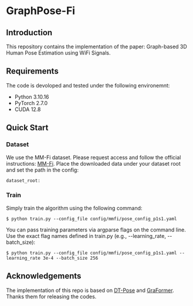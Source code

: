# GraphPose-Fi
## Introduction
This repository contains the implementation of the paper: Graph-based 3D Human Pose Estimation using WiFi Signals.
## Requirements
The code is devoloped and tested under the following environemnt:
- Python 3.10.16
- PyTorch 2.7.0
- CUDA 12.8
## Quick Start
### Dataset
We use the MM-Fi dataset. Please request access and follow the official instructions: [MM-Fi](https://ntu-aiot-lab.github.io/mm-fi). Place the downloaded data under your dataset root and set the path in the config:
```shell
dataset_root:
```
### Train
Simply train the algorithm using the following command:
```shell
$ python train.py --config_file config/mmfi/pose_config_p1s1.yaml
```
You can pass training parameters via argparse flags on the command line. Use the exact flag names defined in train.py (e.g., --learning_rate, --batch_size):
```shell
$ python train.py --config_file config/mmfi/pose_config_p1s1.yaml --learning_rate 3e-4 --batch_size 256
```
## Acknowledgements
The implementation of this repo is based on [DT-Pose](https://github.com/cseeyangchen/DT-Pose) and [GraFormer](https://github.com/Graformer/GraFormer). Thanks them for releasing the codes.

